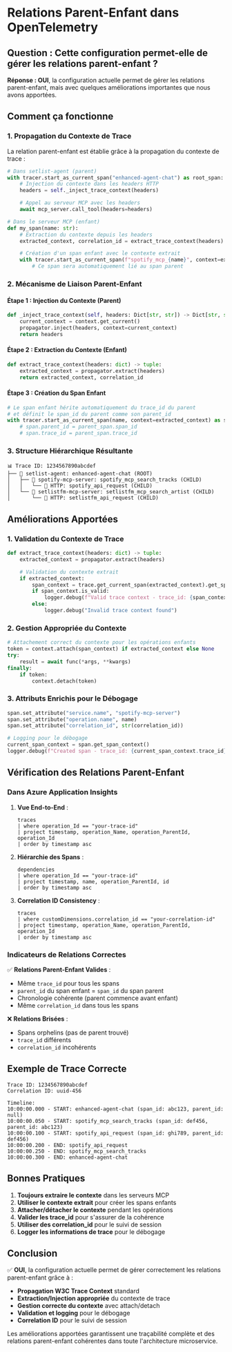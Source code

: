 # Relations Parent-Enfant dans OpenTelemetry

## Question : Cette configuration permet-elle de gérer les relations parent-enfant ?

**Réponse : OUI**, la configuration actuelle permet de gérer les relations parent-enfant, mais avec quelques améliorations importantes que nous avons apportées.

## Comment ça fonctionne

### 1. Propagation du Contexte de Trace

La relation parent-enfant est établie grâce à la propagation du contexte de trace :

```python
# Dans setlist-agent (parent)
with tracer.start_as_current_span("enhanced-agent-chat") as root_span:
    # Injection du contexte dans les headers HTTP
    headers = self._inject_trace_context(headers)

    # Appel au serveur MCP avec les headers
    await mcp_server.call_tool(headers=headers)
```

```python
# Dans le serveur MCP (enfant)
def my_span(name: str):
    # Extraction du contexte depuis les headers
    extracted_context, correlation_id = extract_trace_context(headers)

    # Création d'un span enfant avec le contexte extrait
    with tracer.start_as_current_span(f"spotify_mcp_{name}", context=extracted_context) as span:
        # Ce span sera automatiquement lié au span parent
```

### 2. Mécanisme de Liaison Parent-Enfant

#### Étape 1 : Injection du Contexte (Parent)

```python
def _inject_trace_context(self, headers: Dict[str, str]) -> Dict[str, str]:
    current_context = context.get_current()
    propagator.inject(headers, context=current_context)
    return headers
```

#### Étape 2 : Extraction du Contexte (Enfant)

```python
def extract_trace_context(headers: dict) -> tuple:
    extracted_context = propagator.extract(headers)
    return extracted_context, correlation_id
```

#### Étape 3 : Création du Span Enfant

```python
# Le span enfant hérite automatiquement du trace_id du parent
# et définit le span_id du parent comme son parent_id
with tracer.start_as_current_span(name, context=extracted_context) as span:
    # span.parent_id = parent_span.span_id
    # span.trace_id = parent_span.trace_id
```

### 3. Structure Hiérarchique Résultante

```
📊 Trace ID: 1234567890abcdef
├── 🌳 setlist-agent: enhanced-agent-chat (ROOT)
│   ├── 📄 spotify-mcp-server: spotify_mcp_search_tracks (CHILD)
│   │   └── 📄 HTTP: spotify_api_request (CHILD)
│   └── 📄 setlistfm-mcp-server: setlistfm_mcp_search_artist (CHILD)
│       └── 📄 HTTP: setlistfm_api_request (CHILD)
```

## Améliorations Apportées

### 1. Validation du Contexte de Trace

```python
def extract_trace_context(headers: dict) -> tuple:
    extracted_context = propagator.extract(headers)

    # Validation du contexte extrait
    if extracted_context:
        span_context = trace.get_current_span(extracted_context).get_span_context()
        if span_context.is_valid:
            logger.debug(f"Valid trace context - trace_id: {span_context.trace_id}")
        else:
            logger.debug("Invalid trace context found")
```

### 2. Gestion Appropriée du Contexte

```python
# Attachement correct du contexte pour les opérations enfants
token = context.attach(span_context) if extracted_context else None
try:
    result = await func(*args, **kwargs)
finally:
    if token:
        context.detach(token)
```

### 3. Attributs Enrichis pour le Débogage

```python
span.set_attribute("service.name", "spotify-mcp-server")
span.set_attribute("operation.name", name)
span.set_attribute("correlation_id", str(correlation_id))

# Logging pour le débogage
current_span_context = span.get_span_context()
logger.debug(f"Created span - trace_id: {current_span_context.trace_id}, span_id: {current_span_context.span_id}")
```

## Vérification des Relations Parent-Enfant

### Dans Azure Application Insights

1. **Vue End-to-End** :

   ```kusto
   traces
   | where operation_Id == "your-trace-id"
   | project timestamp, operation_Name, operation_ParentId, operation_Id
   | order by timestamp asc
   ```

2. **Hiérarchie des Spans** :

   ```kusto
   dependencies
   | where operation_Id == "your-trace-id"
   | project timestamp, name, operation_ParentId, id
   | order by timestamp asc
   ```

3. **Correlation ID Consistency** :
   ```kusto
   traces
   | where customDimensions.correlation_id == "your-correlation-id"
   | project timestamp, operation_Name, operation_ParentId, operation_Id
   | order by timestamp asc
   ```

### Indicateurs de Relations Correctes

✅ **Relations Parent-Enfant Valides** :

- Même `trace_id` pour tous les spans
- `parent_id` du span enfant = `span_id` du span parent
- Chronologie cohérente (parent commence avant enfant)
- Même `correlation_id` dans tous les spans

❌ **Relations Brisées** :

- Spans orphelins (pas de parent trouvé)
- `trace_id` différents
- `correlation_id` incohérents

## Exemple de Trace Correcte

```
Trace ID: 1234567890abcdef
Correlation ID: uuid-456

Timeline:
10:00:00.000 - START: enhanced-agent-chat (span_id: abc123, parent_id: null)
10:00:00.050 - START: spotify_mcp_search_tracks (span_id: def456, parent_id: abc123)
10:00:00.100 - START: spotify_api_request (span_id: ghi789, parent_id: def456)
10:00:00.200 - END: spotify_api_request
10:00:00.250 - END: spotify_mcp_search_tracks
10:00:00.300 - END: enhanced-agent-chat
```

## Bonnes Pratiques

1. **Toujours extraire le contexte** dans les serveurs MCP
2. **Utiliser le contexte extrait** pour créer les spans enfants
3. **Attacher/détacher le contexte** pendant les opérations
4. **Valider les trace_id** pour s'assurer de la cohérence
5. **Utiliser des correlation_id** pour le suivi de session
6. **Logger les informations de trace** pour le débogage

## Conclusion

✅ **OUI**, la configuration actuelle permet de gérer correctement les relations parent-enfant grâce à :

- **Propagation W3C Trace Context** standard
- **Extraction/Injection appropriée** du contexte de trace
- **Gestion correcte du contexte** avec attach/detach
- **Validation et logging** pour le débogage
- **Correlation ID** pour le suivi de session

Les améliorations apportées garantissent une traçabilité complète et des relations parent-enfant cohérentes dans toute l'architecture microservice.

